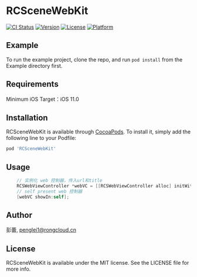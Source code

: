 # RCSceneWebKit

[![CI Status](https://img.shields.io/travis/彭蕾/RCSceneWebKit.svg?style=flat)](https://travis-ci.org/彭蕾/RCSceneWebKit)
[![Version](https://img.shields.io/cocoapods/v/RCSceneWebKit.svg?style=flat)](https://cocoapods.org/pods/RCSceneWebKit)
[![License](https://img.shields.io/cocoapods/l/RCSceneWebKit.svg?style=flat)](https://cocoapods.org/pods/RCSceneWebKit)
[![Platform](https://img.shields.io/cocoapods/p/RCSceneWebKit.svg?style=flat)](https://cocoapods.org/pods/RCSceneWebKit)

## Example

To run the example project, clone the repo, and run `pod install` from the Example directory first.

## Requirements

Minimum iOS Target：iOS 11.0

## Installation

RCSceneWebKit is available through [CocoaPods](https://cocoapods.org). To install
it, simply add the following line to your Podfile:

```ruby
pod 'RCSceneWebKit'
```

## Usage

```Objective-c
    // 实例化 web 控制器，传入url和title
    RCSWebViewController *webVC = [[RCSWebViewController alloc] initWithUrlString:@"https://www.baidu.com" title:@"百度"];
    // self present web 控制器
    [webVC showIn:self];
```

## Author

彭蕾, penglei1@rongcloud.cn

## License

RCSceneWebKit is available under the MIT license. See the LICENSE file for more info.
